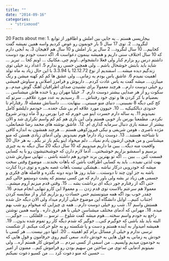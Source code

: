 ```yaml
---
title: ""
date: "2014-09-16"
categories: 
  - "strixmood"
---
```


20 Facts about me: 1. بیجارپسی هستم .. یه جایی بین املش و اطاقور از توابع لنگرود... 2. توی 17 سال 5 بار خونمون رو عوض کردیم واسه همین نمیشه گفت کجاییم... 10 سال لنگرود... 2 سال پر بار املش و 10 سال هم لاهیجان 3. یه آبجی دارم که 10 سال اختلاف سنی داریم و همیشه بینمون دعواست 4. اگه دست خودم بود دوست داشتم درس رو بزارم کنار ولی فعلا دانشجوام...اونم چی..مکانیک ... اونم کجا ... تبریز ... شاید باید بابتش خوشحال باشم .. ولی همچین حسی رو ندارم 5. اعداد رند خیلی توی زندگیم دیده میشه.... اسفندیم از نوع 12.12.72 یا 3.3.94 با این حال زیاد به ماه تولد اهمیت نمیدم 6. عاشق یاس بودم یه زمانی... ولی عشق ها کم کم کهنه میشن و رنگ میبازن.... میشه گفت به یاس عادت کردم... داریوش و فرامرز اصلانی و سیاوش قمیشی رو خیلی دوست دارم... هرچند معمولا برای نشنیدن صدای اطرافیان آهنگ گوش میدم...و سکوت رو از هر صدایی بیشتر دوست دارم. 7. خیلیا مهران رو با خنده هاش میشناسن ... بعضیام با کز کردن ها و توی خود رفتناش ... 8. رسیدیم به عدد مورد علاقم... سرتو که کج کنی دیگه 8 نمیبینی... دنیای منو میبینی... بینهایت...... داستانش مفصله 9. رفتارام تا حدودی دیالکتیکیه ... 10. حیوون مورد علاقه ام بی شک جغده.... خودمم دلیلشو کامل نمیدونم 11. یه ساله دارم حسرت اینو می خورم که چرا بورس رو 3 ماه زودتر شروع نکردم.. مطمعنا بورس باز خوبی هستم ولی این بازی هم کم کم واسم تکراری شد و الان بیشتر از سفته بازی دنبال سرمایه گذاری ام. 12. عاشق نوشته های محمد رضا شعبانعلی، مژده ناصری ، هومن شریفی و نیکی فیروزکوهی هستم ... هرچند همشون به اندازه کافی نا شناخته هستند... 13. دوست زیاد دارم! هوم نمیدونم. ولی آدمای زیادی هستن که منو میشناسن و من هیچی ازشون یادم نمیاد... دلم میخواد اینو یکم باز تر بگم.. به هر حال 20 واقعیت منه دیگه... ببین ما داریم میدوییم که 10 سال دیگه 20 سال دیگه به یه چیزی برسیم و اسمشو بزاریم خوشبختی... آدما لازم دارن که خوشبختیشون رو با یه کسایی قسمت کنن ... ببین ... اگه تو بهترین برند خودرو هم داشته باشی .. تنهایی سوارش شدن بهت لذتی نمیده... باید یه کسایی اطرافت باشن که باهات بخندند... موضوع وقتی سخت میشه که خودرویی درکار نباشه ..هیشکی نیست باهات غصه بخوره و توی دردا کنارت باشه به جز اون چند تا دوستت... شاید روز ها دونه دونه بگذره و فاصله های فکری و جسمی هی زیاد تر بشه ولی باور دارم که من کسی نیستم که پشت دوستمو خالی کنم حتی اگه از رفتارم جور دیگه ای برداشت بشه ... 15. وقتی قدم میزنم آروم میشم... معمولا هم سرعتم بالاست توی قدم زدن ... و معمولا این کارو تنهایی انجام میدم. 16. چقدر خوب بود اگه همه میتونستیم حس حسادت رو بزاریم کنار و از مقایسه کردن اجتناب کنیم... اوایل دانشگاه این موضوع خیلی آزارم میداد ولی الان دیگه حل شده هستش واسم 17. شب رو خیلی دوست دارم... همه ی چیزایی که میخوام رو شب بهم میده. 18. مهرانی که آدمای مختلف میشناسن خیلی با هم فرق داره . واسه همین نوشتن راجع به خودم واسم سخته....هوم میشه گفت شلوغ ... ترسو ... قلقلکی .... جوگیر.... البته باید بلد باشی که جوگیرم کنی... جوگیر که شدم دیگه کار رو تموم شده بدون... 19. همیشه امیدوار به آینده هستم و دست و پا شکسته رو به جلو حرکت میکنم. از شکست ترسی ندارم و خیلی از مسائل برام کم اهمیته .. 20. انتها دور نیست.... هر کسی با خودش یه زمانی یه قول هایی به خودش داده. سعی کنیم روی حرفامون و قول هایی که به خودمون میدیم وایسیم... من اسمی از کسی نبردم ... فراموش کار هستم آره... ولی نمیتونم آدمایی که توی من ساختن من سهیم بودن رو فراموش کنم... ممنون از امیر حسین که منو دعوت کرد .... من کسیو دعوت نمیکنم ...
